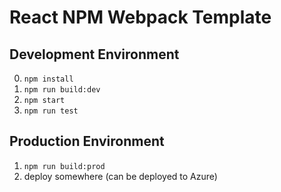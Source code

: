 # React NPM Webpack Template

## Development Environment
0. `npm install`
1. `npm run build:dev`
2. `npm start`
3. `npm run test`

## Production Environment
1. `npm run build:prod`
2. deploy somewhere (can be deployed to Azure)
